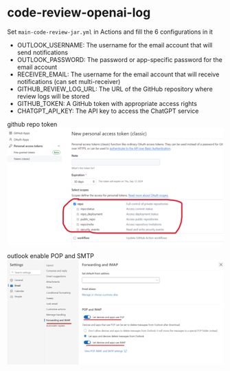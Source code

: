 # code-review-openai-log


Set `main-code-review-jar.yml` in Actions 
and fill the 6 configurations in it

- OUTLOOK_USERNAME: The username for the email account that will send notifications
- OUTLOOK_PASSWORD: The password or app-specific password for the email account
- RECEIVER_EMAIL: The username for the email account that will receive notifications (can set multi-receiver)
- GITHUB_REVIEW_LOG_URL: The URL of the GitHub repository where review logs will be stored
- GITHUB_TOKEN: A GitHub token with appropriate access rights
- CHATGPT_API_KEY: The API key to access the ChatGPT service

github repo token
![github_token](./.assets/github_token.png)

outlook enable POP and SMTP
![outlook_config](./.assets/outlook_config.png)


